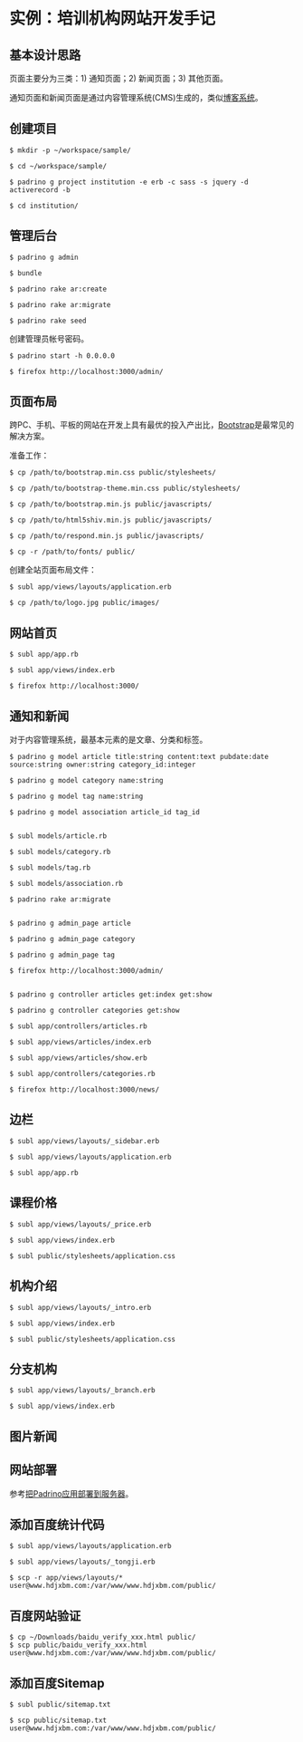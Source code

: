 # 实例：培训机构网站开发手记


## 基本设计思路

页面主要分为三类：1) 通知页面；2) 新闻页面；3) 其他页面。

通知页面和新闻页面是通过内容管理系统(CMS)生成的，类似[博客系统](../blog_tutorial.md)。


## 创建项目

    $ mkdir -p ~/workspace/sample/

    $ cd ~/workspace/sample/

    $ padrino g project institution -e erb -c sass -s jquery -d activerecord -b

    $ cd institution/


## 管理后台

    $ padrino g admin

    $ bundle

    $ padrino rake ar:create

    $ padrino rake ar:migrate

    $ padrino rake seed

创建管理员帐号密码。

    $ padrino start -h 0.0.0.0

    $ firefox http://localhost:3000/admin/


## 页面布局

跨PC、手机、平板的网站在开发上具有最优的投入产出比，[Bootstrap](../padrino_bootstrap.md)是最常见的解决方案。

准备工作：

    $ cp /path/to/bootstrap.min.css public/stylesheets/

    $ cp /path/to/bootstrap-theme.min.css public/stylesheets/

    $ cp /path/to/bootstrap.min.js public/javascripts/

    $ cp /path/to/html5shiv.min.js public/javascripts/

    $ cp /path/to/respond.min.js public/javascripts/

    $ cp -r /path/to/fonts/ public/

创建全站页面布局文件：

    $ subl app/views/layouts/application.erb

    $ cp /path/to/logo.jpg public/images/


## 网站首页

    $ subl app/app.rb

    $ subl app/views/index.erb

    $ firefox http://localhost:3000/


## 通知和新闻

对于内容管理系统，最基本元素的是文章、分类和标签。

    $ padrino g model article title:string content:text pubdate:date source:string owner:string category_id:integer

    $ padrino g model category name:string

    $ padrino g model tag name:string

    $ padrino g model association article_id tag_id


    $ subl models/article.rb

    $ subl models/category.rb

    $ subl models/tag.rb

    $ subl models/association.rb

    $ padrino rake ar:migrate


    $ padrino g admin_page article

    $ padrino g admin_page category

    $ padrino g admin_page tag

    $ firefox http://localhost:3000/admin/


    $ padrino g controller articles get:index get:show

    $ padrino g controller categories get:show

    $ subl app/controllers/articles.rb

    $ subl app/views/articles/index.erb

    $ subl app/views/articles/show.erb

    $ subl app/controllers/categories.rb

    $ firefox http://localhost:3000/news/


## 边栏

    $ subl app/views/layouts/_sidebar.erb

    $ subl app/views/layouts/application.erb

    $ subl app/app.rb


## 课程价格

    $ subl app/views/layouts/_price.erb

    $ subl app/views/index.erb

    $ subl public/stylesheets/application.css


## 机构介绍

    $ subl app/views/layouts/_intro.erb

    $ subl app/views/index.erb

    $ subl public/stylesheets/application.css


## 分支机构

    $ subl app/views/layouts/_branch.erb

    $ subl app/views/index.erb


## 图片新闻


## 网站部署


参考[把Padrino应用部署到服务器](https://github.com/chinakr/padrino-note/blob/master/deployment.md)。


## 添加百度统计代码

    $ subl app/views/layouts/application.erb

    $ subl app/views/layouts/_tongji.erb

    $ scp -r app/views/layouts/* user@www.hdjxbm.com:/var/www/www.hdjxbm.com/public/


## 百度网站验证

    $ cp ~/Downloads/baidu_verify_xxx.html public/
    $ scp public/baidu_verify_xxx.html user@www.hdjxbm.com:/var/www/www.hdjxbm.com/public/


## 添加百度Sitemap

    $ subl public/sitemap.txt

    $ scp public/sitemap.txt user@www.hdjxbm.com:/var/www/www.hdjxbm.com/public/